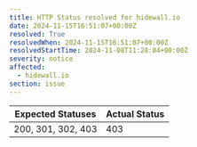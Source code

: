 ```yaml
---
title: HTTP Status resolved for hidewall.io
date: 2024-11-15T16:51:07+00:00Z
resolved: True
resolvedWhen: 2024-11-15T16:51:07+00:00Z
resolvedStartTime: 2024-11-08T11:28:04+00:00Z
severity: notice
affected:
  - hidewall.io
section: issue
---
```


| Expected Statuses | Actual Status  |
|-------------------|----------------|
| 200, 301, 302, 403 | 403 |
